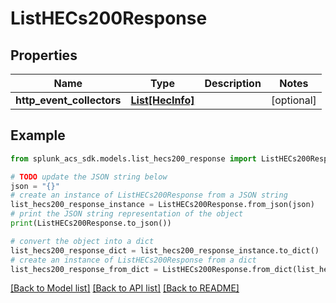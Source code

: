# ListHECs200Response


## Properties

Name | Type | Description | Notes
------------ | ------------- | ------------- | -------------
**http_event_collectors** | [**List[HecInfo]**](HecInfo.md) |  | [optional] 

## Example

```python
from splunk_acs_sdk.models.list_hecs200_response import ListHECs200Response

# TODO update the JSON string below
json = "{}"
# create an instance of ListHECs200Response from a JSON string
list_hecs200_response_instance = ListHECs200Response.from_json(json)
# print the JSON string representation of the object
print(ListHECs200Response.to_json())

# convert the object into a dict
list_hecs200_response_dict = list_hecs200_response_instance.to_dict()
# create an instance of ListHECs200Response from a dict
list_hecs200_response_from_dict = ListHECs200Response.from_dict(list_hecs200_response_dict)
```
[[Back to Model list]](../README.md#documentation-for-models) [[Back to API list]](../README.md#documentation-for-api-endpoints) [[Back to README]](../README.md)


